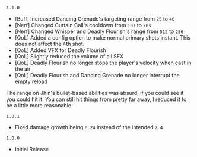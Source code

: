`1.1.0`
* [Buff] Increased Dancing Grenade's targeting range from `25` to `40`
* [Nerf] Changed Curtain Call's cooldown from `10s` to `20s`
* [Nerf] Changed Whisper and Deadly Flourish's range from `512` to `256`
* [QoL] Added a config option to make normal primary shots instant. This does not affect the 4th shot.
* [QoL] Added VFX for Deadly Flourish
* [QoL] Slightly reduced the volume of all SFX
* [QoL] Deadly Flourish no longer stops the player's velocity when cast in the air
* [QoL] Deadly Flourish and Dancing Grenade no longer interrupt the empty reload

The range on Jhin's bullet-based abilities was absurd, if you could see it you could hit it. You can still hit things from pretty far away, I reduced it to be a little more reasonable.

`1.0.1`
* Fixed damage growth being `0.24` instead of the intended `2.4`

`1.0.0`
* Initial Release